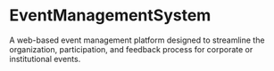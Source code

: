 # EventManagementSystem
A web-based event management platform designed to streamline the organization, participation, and feedback process for corporate or institutional events.
